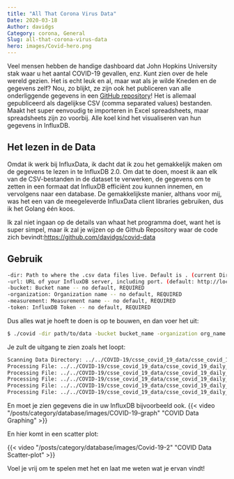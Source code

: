 ```yaml
---
title: "All That Corona Virus Data"
Date: 2020-03-18
Author: davidgs
Category: corona, General
Slug: all-that-corona-virus-data
hero: images/Covid-hero.png
---
```


Veel mensen hebben de handige dashboard dat John Hopkins University stak waar u het aantal COVID-19 gevallen, enz. Kunt zien over de hele wereld gezien. Het is echt leuk en al, maar wat als je wilde Kneden en de gegevens zelf? Nou, zo blijkt, ze zijn ook het publiceren van alle onderliggende gegevens in een [GitHub repository](https://github.com/CSSEGISandData/COVID-19)! Het is allemaal gepubliceerd als dagelijkse CSV (comma separated values) bestanden. Maakt het super eenvoudig te importeren in Excel spreadsheets, maar spreadsheets zijn zo voorbij. Alle koel kind het visualiseren van hun gegevens in InfluxDB.

## Het lezen in de Data

Omdat ik werk bij InfluxData, ik dacht dat ik zou het gemakkelijk maken om de gegevens te lezen in te InfluxDB 2.0. Om dat te doen, moest ik aan elk van de CSV-bestanden in de dataset te verwerken, de gegevens om te zetten in een formaat dat InfluxDB efficiënt zou kunnen innemen, en vervolgens naar een database. De gemakkelijkste manier, althans voor mij, was het een van de meegeleverde InfluxData client libraries gebruiken, dus ik het Golang één koos.

Ik zal niet ingaan op de details van whaat het programma doet, want het is super simpel, maar ik zal je wijzen op de Github Repository waar de code zich bevindt:<https://github.com/davidgs/covid-data>

## Gebruik

```bash
-dir: Path to where the .csv data files live. Default is . (current Directory)
-url: URL of your InfluxDB server, including port. (default: http://localhos:9999)
-bucket: Bucket name -- no default, REQUIRED
-organization: Organization name -- no default, REQUIRED
-measurement: Measurement name -- no default, REQUIRED
-token: InfluxDB Token -- no default, REQUIRED
```

Dus alles wat je hoeft te doen is op te bouwen, en dan voer het uit:

```bash
$ ./covid -dir path/to/data -bucket bucket_name -organization org_name -measurement measure_name -url http://your.server.com:9999 -token yourToken
```

Je zult de uitgang te zien zoals het loopt:

```bash
Scanning Data Directory: ../../COVID-19/csse_covid_19_data/csse_covid_19_daily_reports
Processing File: ../../COVID-19/csse_covid_19_data/csse_covid_19_daily_reports/01-22-2020.csv
Processing File: ../../COVID-19/csse_covid_19_data/csse_covid_19_daily_reports/01-23-2020.csv
Processing File: ../../COVID-19/csse_covid_19_data/csse_covid_19_daily_reports/01-24-2020.csv
Processing File: ../../COVID-19/csse_covid_19_data/csse_covid_19_daily_reports/01-25-2020.csv
Processing File: ../../COVID-19/csse_covid_19_data/csse_covid_19_daily_reports/01-26-2020.csv
```

En moet je zien gegevens die in uw InfluxDB bijvoorbeeld ook.
{{< video "/posts/category/database/images/COVID-19-graph" "COVID Data Graphing" >}}

En hier komt in een scatter plot:

{{< video "/posts/category/database/images/Covid-19-2" "COVID Data Scatter-plot" >}}

Voel je vrij om te spelen met het en laat me weten wat je ervan vindt!
